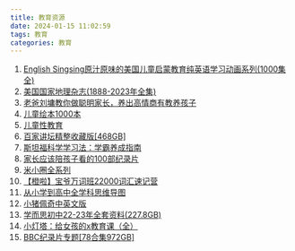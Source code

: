 ```yaml
---
title: 教育资源
date: 2024-01-15 11:02:59
tags: 教育
categories: 教育
---
```





1. [English Singsing原汁原味的美国儿童启蒙教育纯英语学习动画系列(1000集全)](https://pan.quark.cn/s/ecf638f4b702#/list/share)
2. [美国国家地理杂志(1888-2023年全集)](https://pan.quark.cn/s/e29ef121b896#/list/share)
3. [老爸刘墉教你做聪明家长，养出高情商有教养孩子](https://drive.uc.cn/s/a1c7a8fb750b4#/list/share)
4. [儿童绘本1000本](https://pan.quark.cn/s/c2748acfd671#/list/share)
5. [儿童性教育](https://www.aliyundrive.com/s/9qKRYzPEMqJ)
6. [百家讲坛精整收藏版[468GB]](https://pan.quark.cn/s/3e8c04a8db9d#/list/share)
7. [斯坦福科学学习法：学霸养成指南](https://pan.quark.cn/s/0ed2da865e33#/list/share)
8. [家长应该陪孩子看的100部纪录片](https://pan.quark.cn/s/8d149403bf88#/list/share)
9. [米小圈全系列](https://pan.quark.cn/s/5a3f1c8a2c42#/list/share)
10. [【橙啦】宝爷万词班22000词汇速记营](https://pan.quark.cn/s/7d571a6585ee#/list/share)
11. [从小学到高中全学科思维导图](https://www.aliyundrive.com/s/UVpQkFsm3ve)
12. [小猪佩奇中英文版](https://www.aliyundrive.com/s/2HjcMHZVBFH)
13. [学而思初中22-23年全套资料(227.8GB)](https://pan.quark.cn/s/8eb80e8cbb6a#/list/share)
14. [小灯塔：给女孩的x教育课（全）](https://pan.quark.cn/s/4c9994388ff4#/list/share)
15. [BBC纪录片专题[78合集972GB]](https://pan.quark.cn/s/3da81c7046cc#/list/share)